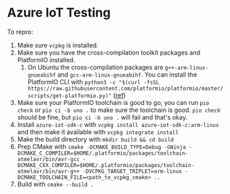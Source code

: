 # Azure IoT Testing

To repro:

1. Make sure `vcpkg` is installed.
1. Make sure you have the cross-compilation toolkit packages and PlatformIO installed.
   1. On Ubuntu the cross-compilation packages are `g++-arm-linux-gnueabihf` and `gcc-arm-linux-gnueabihf`. You can install the PlatformIO CLI with `python3 -c "$(curl -fsSL https://raw.githubusercontent.com/platformio/platformio/master/scripts/get-platformio.py)"` ([ref](https://docs.platformio.org/en/latest//core/installation.html#super-quick-mac-linux))
1. Make sure your PlatformIO toolchain is good to go, you can run `pio check` or `pio ci -b uno .` to make sure the toolchain is good. `pio check` should be fine, but `pio ci -b uno .` will fail and that's okay.
1. Install `azure-iot-sdk-c` with `vcpkg install azure-iot-sdk-c:arm-linux` and then make it available with `vcpkg integrate install`
1. Make the build directory with `mkdir build && cd build`
1. Prep CMake with `cmake -DCMAKE_BUILD_TYPE=Debug -GNinja -DCMAKE_C_COMPILER=$HOME/.platformio/packages/toolchain-atmelavr/bin/avr-gcc -DCMAKE_CXX_COMPILER=$HOME/.platformio/packages/toolchain-atmelavr/bin/avr-g++ -DVCPKG_TARGET_TRIPLET=arm-linux -DCMAKE_TOOLCHAIN_FILE=<path_to_vcpkg_cmake> ..`
1. Build with `cmake --build .`
